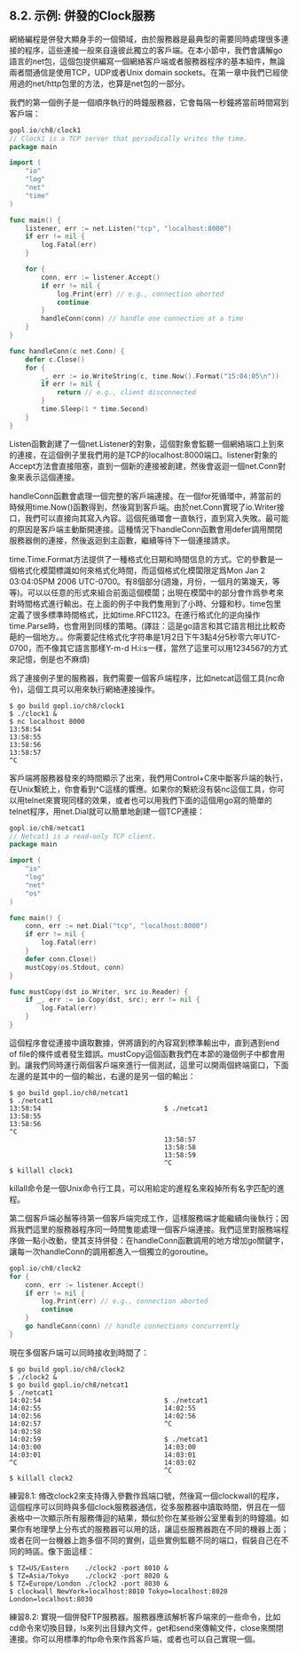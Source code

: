 ## 8.2. 示例: 併發的Clock服務

網絡編程是併發大顯身手的一個領域，由於服務器是最典型的需要同時處理很多連接的程序，這些連接一般來自遠彼此獨立的客戶端。在本小節中，我們會講解go語言的net包，這個包提供編寫一個網絡客戶端或者服務器程序的基本組件，無論兩者間通信是使用TCP，UDP或者Unix domain sockets。在第一章中我們已經使用過的net/http包里的方法，也算是net包的一部分。

我們的第一個例子是一個順序執行的時鐘服務器，它會每隔一秒鐘將當前時間寫到客戶端：

```go
gopl.io/ch8/clock1
// Clock1 is a TCP server that periodically writes the time.
package main

import (
    "io"
    "log"
    "net"
    "time"
)

func main() {
    listener, err := net.Listen("tcp", "localhost:8000")
    if err != nil {
        log.Fatal(err)
    }

    for {
        conn, err := listener.Accept()
        if err != nil {
            log.Print(err) // e.g., connection aborted
            continue
        }
        handleConn(conn) // handle one connection at a time
    }
}

func handleConn(c net.Conn) {
    defer c.Close()
    for {
        _, err := io.WriteString(c, time.Now().Format("15:04:05\n"))
        if err != nil {
            return // e.g., client disconnected
        }
        time.Sleep(1 * time.Second)
    }
}

```

Listen函數創建了一個net.Listener的對象，這個對象會監聽一個網絡端口上到來的連接，在這個例子里我們用的是TCP的localhost:8000端口。listener對象的Accept方法會直接阻塞，直到一個新的連接被創建，然後會返迴一個net.Conn對象來表示這個連接。

handleConn函數會處理一個完整的客戶端連接。在一個for死循環中，將當前的時候用time.Now()函數得到，然後寫到客戶端。由於net.Conn實現了io.Writer接口，我們可以直接向其寫入內容。這個死循環會一直執行，直到寫入失敗。最可能的原因是客戶端主動斷開連接。這種情況下handleConn函數會用defer調用關閉服務器側的連接，然後返迴到主函數，繼續等待下一個連接請求。

time.Time.Format方法提供了一種格式化日期和時間信息的方式。它的參數是一個格式化模闆標識如何來格式化時間，而這個格式化模闆限定爲Mon Jan 2 03:04:05PM 2006 UTC-0700。有8個部分(週幾，月份，一個月的第幾天，等等)。可以以任意的形式來組合前面這個模闆；出現在模闆中的部分會作爲參考來對時間格式進行輸出。在上面的例子中我們隻用到了小時、分鐘和秒。time包里定義了很多標準時間格式，比如time.RFC1123。在進行格式化的逆向操作time.Parse時，也會用到同樣的策略。(譯註：這是go語言和其它語言相比比較奇葩的一個地方。。你需要記住格式化字符串是1月2日下午3點4分5秒零六年UTC-0700，而不像其它語言那樣Y-m-d H:i:s一樣，當然了這里可以用1234567的方式來記憶，倒是也不麻煩)

爲了連接例子里的服務器，我們需要一個客戶端程序，比如netcat這個工具(nc命令)，這個工具可以用來執行網絡連接操作。

```
$ go build gopl.io/ch8/clock1
$ ./clock1 &
$ nc localhost 8000
13:58:54
13:58:55
13:58:56
13:58:57
^C
```

客戶端將服務器發來的時間顯示了出來，我們用Control+C來中斷客戶端的執行，在Unix繫統上，你會看到^C這樣的響應。如果你的繫統沒有裝nc這個工具，你可以用telnet來實現同樣的效果，或者也可以用我們下面的這個用go寫的簡單的telnet程序，用net.Dial就可以簡單地創建一個TCP連接：

```go
gopl.io/ch8/netcat1
// Netcat1 is a read-only TCP client.
package main

import (
    "io"
    "log"
    "net"
    "os"
)

func main() {
    conn, err := net.Dial("tcp", "localhost:8000")
    if err != nil {
        log.Fatal(err)
    }
    defer conn.Close()
    mustCopy(os.Stdout, conn)
}

func mustCopy(dst io.Writer, src io.Reader) {
    if _, err := io.Copy(dst, src); err != nil {
        log.Fatal(err)
    }
}
```

這個程序會從連接中讀取數據，併將讀到的內容寫到標準輸出中，直到遇到end of file的條件或者發生錯誤。mustCopy這個函數我們在本節的幾個例子中都會用到。讓我們同時運行兩個客戶端來進行一個測試，這里可以開兩個終端窗口，下面左邊的是其中的一個的輸出，右邊的是另一個的輸出：

```
$ go build gopl.io/ch8/netcat1
$ ./netcat1
13:58:54                               $ ./netcat1
13:58:55
13:58:56
^C
                                       13:58:57
                                       13:58:58
                                       13:58:59
                                       ^C
$ killall clock1
```

killall命令是一個Unix命令行工具，可以用給定的進程名來殺掉所有名字匹配的進程。

第二個客戶端必鬚等待第一個客戶端完成工作，這樣服務端才能繼續向後執行；因爲我們這里的服務器程序同一時間隻能處理一個客戶端連接。我們這里對服務端程序做一點小改動，使其支持併發：在handleConn函數調用的地方增加go關鍵字，讓每一次handleConn的調用都進入一個獨立的goroutine。

```go
gopl.io/ch8/clock2
for {
    conn, err := listener.Accept()
    if err != nil {
        log.Print(err) // e.g., connection aborted
        continue
    }
    go handleConn(conn) // handle connections concurrently
}

```

現在多個客戶端可以同時接收到時間了：

```
$ go build gopl.io/ch8/clock2
$ ./clock2 &
$ go build gopl.io/ch8/netcat1
$ ./netcat1
14:02:54                               $ ./netcat1
14:02:55                               14:02:55
14:02:56                               14:02:56
14:02:57                               ^C
14:02:58
14:02:59                               $ ./netcat1
14:03:00                               14:03:00
14:03:01                               14:03:01
^C                                     14:03:02
                                       ^C
$ killall clock2
```

練習8.1: 脩改clock2來支持傳入參數作爲端口號，然後寫一個clockwall的程序，這個程序可以同時與多個clock服務器通信，從多服務器中讀取時間，併且在一個表格中一次顯示所有服務傳迴的結果，類似於你在某些辦公室里看到的時鐘牆。如果你有地理學上分布式的服務器可以用的話，讓這些服務器跑在不同的機器上面；或者在同一台機器上跑多個不同的實例，這些實例監聽不同的端口，假裝自己在不同的時區。像下面這樣：

```
$ TZ=US/Eastern    ./clock2 -port 8010 &
$ TZ=Asia/Tokyo    ./clock2 -port 8020 &
$ TZ=Europe/London ./clock2 -port 8030 &
$ clockwall NewYork=localhost:8010 Tokyo=localhost:8020 London=localhost:8030
```

練習8.2: 實現一個併發FTP服務器。服務器應該解析客戶端來的一些命令，比如cd命令來切換目録，ls來列出目録內文件，get和send來傳輸文件，close來關閉連接。你可以用標準的ftp命令來作爲客戶端，或者也可以自己實現一個。
